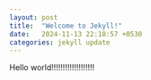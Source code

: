 ```yaml
---
layout: post
title:  "Welcome to Jekyll!"
date:   2024-11-13 22:18:57 +0530
categories: jekyll update
---
```


Hello world!!!!!!!!!!!!!!!!!!!